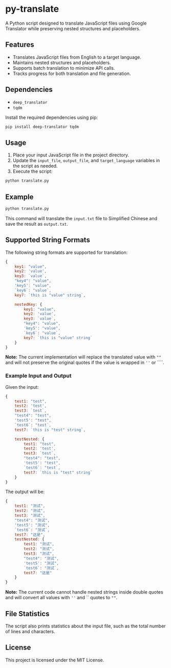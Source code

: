 # py-translate

A Python script designed to translate JavaScript files using Google Translator while preserving nested structures and placeholders.

## Features

- Translates JavaScript files from English to a target language.
- Maintains nested structures and placeholders.
- Supports batch translation to minimize API calls.
- Tracks progress for both translation and file generation.

## Dependencies

- `deep_translator`
- `tqdm`

Install the required dependencies using pip:

```sh
pip install deep-translator tqdm
```

## Usage

1. Place your input JavaScript file in the project directory.
2. Update the `input_file`, `output_file`, and `target_language` variables in the script as needed.
3. Execute the script:

```sh
python translate.py
```

## Example

```sh
python translate.py
```

This command will translate the `input.txt` file to Simplified Chinese and save the result as `output.txt`.

## Supported String Formats

The following string formats are supported for translation:
```javascript
{
    key1: "value",
    key2: 'value',
    key3: `value`,
    "key4": "value",
    'key5': "value",
    `key6`: "value`,
    key7: `this is "value" string`,

    nestedKey: {
        key1: "value",
        key2: 'value',
        key3: `value`,
        "key4": "value",
        'key5': "value",
        `key6`: "value`,
        key7: `this is "value" string`
    }
}
```

**Note:** The current implementation will replace the translated value with `""` and will not preserve the original quotes if the value is wrapped in `''` or ````.

### Example Input and Output

Given the input:

```javascript
{
    test1: "test",
    test2: 'test',
    test3: `test`,
    "test4": "test",
    'test5': "test",
    `test6`: "test`,
    test7: `this is "test" string`,

    testNested: {
        test1: "test",
        test2: 'test',
        test3: `test`,
        "test4": "test",
        'test5': "test",
        `test6`: "test`,
        test7: `this is "test" string`
    }
}
```

The output will be:

```javascript
{
    test1: "测试",
    test2: "测试",
    test3: "测试",
    "test4": "测试",
    'test5': "测试",
    `test6`: "测试`,
    test7: "这是",
    testNested: {
        test1: "测试",
        test2: "测试",
        test3: "测试",
        "test4": "测试",
        'test5': "测试",
        `test6`: "测试`,
        test7: "这是"
    }
}
```

**Note:** The current code cannot handle nested strings inside double quotes and will convert all values with `''` and `` quotes to `""`.

## File Statistics

The script also prints statistics about the input file, such as the total number of lines and characters.

## License

This project is licensed under the MIT License.